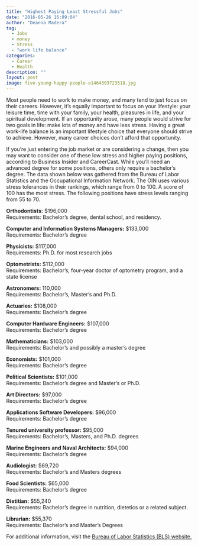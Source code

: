 ```yaml
---
title: "Highest Paying Least Stressful Jobs"
date: "2016-05-26 16:09:04"
author: "Deanna Madera"
tag:
  - Jobs
  - money
  - Stress
  - "work life balance"
categories:
  - Career
  - Health
description: ""
layout: post
image: five-young-happy-people-e1464303723518.jpg
---
```


Most people need to work to make money, and many tend to just focus on their careers. However, it’s equally important to focus on your lifestyle: your leisure time, time with your family, your health, pleasures in life, and your spiritual development. If an opportunity arose, many people would strive for two goals in life: make lots of money and have less stress. Having a great work-life balance is an important lifestyle choice that everyone should strive to achieve. However, many career choices don’t afford that opportunity.

If you’re just entering the job market or are considering a change, then you may want to consider one of these low stress and higher paying positions, according to Business Insider and CareerCast. While you’ll need an advanced degree for some positions, others only require a bachelor’s degree. The data shown below was gathered from the Bureau of Labor Statistics and the Occupational Information Network. The OIN uses various stress tolerances in their rankings, which range from 0 to 100. A score of 100 has the most stress. The following positions have stress levels ranging from 55 to 70.

**Orthodontists:** $196,000  
Requirements: Bachelor’s degree, dental school, and residency.

**Computer and Information Systems Managers:** $133,000  
Requirements: Bachelor’s degree

**Physicists:** $117,000  
Requirements: Ph.D. for most research jobs

**Optometrists:** $112,000  
Requirements: Bachelor’s, four-year doctor of optometry program, and a state license

**Astronomers:** 110,000  
Requirements: Bachelor’s, Master’s and Ph.D.

**Actuaries:** $108,000  
Requirements: Bachelor’s degree

**Computer Hardware Engineers:** $107,000  
Requirements: Bachelor’s degree

**Mathematicians:** $103,000  
Requirements: Bachelor’s and possibly a master’s degree

**Economists:** $101,000  
Requirements: Bachelor’s degree

**Political Scientists:** $101,000  
Requirements: Bachelor’s degree and Master’s or Ph.D.

**Art Directors:** $97,000  
Requirements: Bachelor’s degree

**Applications Software Developers:** $96,000  
Requirements: Bachelor’s degree

**Tenured university professor:** $95,000  
Requirements: Bachelor’s, Masters, and Ph.D. degrees

**Marine Engineers and Naval Architects:** $94,000  
Requirements: Bachelor’s degree

**Audiologist:** $69,720  
Requirements: Bachelor’s and Masters degrees

**Food Scientists:** $65,000  
Requirements: Bachelor’s degree

**Dietitian:** $55,240  
Requirements: Bachelor’s degree in nutrition, dietetics or a related subject.

**Librarian:** $55,370  
Requirements: Bachelor’s and Master’s Degrees

For additional information, visit the [Bureau of Labor Statistics (BLS) website.](https://www.bls.gov/oes/)
